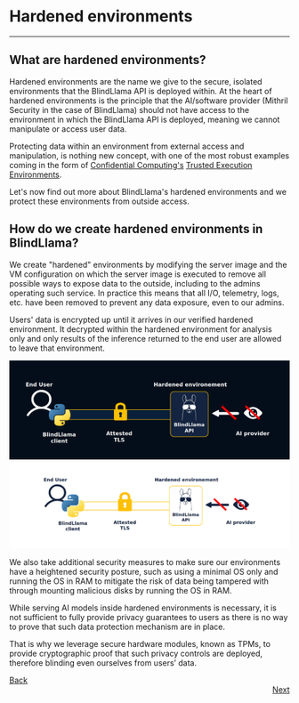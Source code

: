 # Hardened environments
________________________________________________________

## What are hardened environments?

Hardened environments are the name we give to the secure, isolated environments that the BlindLlama API is deployed within. At the heart of hardened environments is the principle that the AI/software provider (Mithril Security in the case of BlindLlama) should not have access to the environment in which the BlindLlama API is deployed, meaning we cannot manipulate or access user data.

Protecting data within an environment from external access and manipulation, is nothing new concept, with one of the most robust examples coming in the form of [Confidential Computing's](https://www.ibm.com/topics/confidential-computing) [Trusted Execution Environments](https://www.techtarget.com/searchitoperations/definition/trusted-execution-environment-TEE).

Let's now find out more about BlindLlama's hardened environments and we protect these environments from outside access.

## How do we create hardened environments in BlindLlama?

We create "hardened" environments by modifying the server image and the VM configuration on which the server image is executed to remove all possible ways to expose data to the outside, including to the admins operating such service. In practice this means that all I/O, telemetry, logs, etc. have been removed to prevent any data exposure, even to our admins.

Users' data is encrypted up until it arrives in our verified hardened environment. It decrypted within the hardened environment for analysis only and only results of the inference returned to the end user are allowed to leave that environment.

![hardened-env-dark](../../assets/hardened-dark.png#only-dark)
![hardened-env-light](../../assets/hardened-light.png#only-light)

We also take additional security measures to make sure our environments have a heightened security posture, such as using a minimal OS only and running the OS in RAM to mitigate the risk of data being tampered with through mounting malicious disks by running the OS in RAM.

While serving AI models inside hardened environments is necessary, it is not sufficient to fully provide privacy guarantees to users as there is no way to prove that such data protection mechanism are in place.

That is why we leverage secure hardware modules, known as TPMs, to provide cryptographic proof that such privacy controls are deployed, therefore blinding even ourselves from users’ data.

<div style="text-align: left;">
  <a href="../overview" class="btn">Back</a>
</div>

<div style="text-align: right;">
  <a href="../TCB" class="btn">Next</a>
</div>